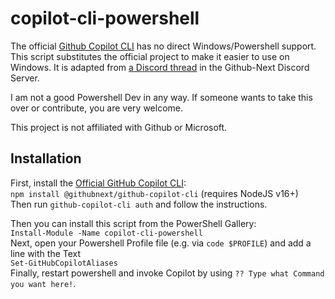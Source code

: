 # copilot-cli-powershell

The official [Github Copilot CLI](https://www.npmjs.com/package/@githubnext/github-copilot-cli) has no direct Windows/Powershell support.  
This script substitutes the official project to make it easier to use on Windows.
It is adapted from [a Discord thread](https://ptb.discord.com/channels/735557230698692749/1078056236488085534/1078097805823971369) in the Github-Next Discord Server.

I am not a good Powershell Dev in any way. If someone wants to take this over or contribute, you are very welcome.

This project is not affiliated with Github or Microsoft.
## Installation
First, install the [Official GitHub Copilot CLI](https://www.npmjs.com/package/@githubnext/github-copilot-cli):  
`npm install @githubnext/github-copilot-cli` (requires NodeJS v16+)  
Then run `github-copilot-cli auth` and follow the instructions.

Then you can install this script from the PowerShell Gallery:  
`Install-Module -Name copilot-cli-powershell`  
Next, open your Powershell Profile file (e.g. via `code $PROFILE`) and add a line with the Text  
`Set-GitHubCopilotAliases`  
Finally, restart powershell and invoke Copilot by using `?? Type what Command you want here!`.
